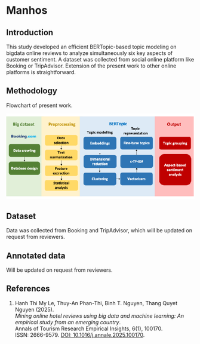 # Manhos

## Introduction 

This study developed an efficient BERTopic-based topic modeling on bigdata online reviews to analyze simultaneously six key aspects of customer sentiment. A dataset was collected from social online platform like Booking or TripAdvisor. Extension of the present work to other online platforms is straightforward. 

## Methodology
Flowchart of present work.

![image](Image/flowchart_methodoly.png)

## Dataset

Data was collected from Booking and TripAdvisor, which will be updated on request from reviewers.

## Annotated data

Will be updated on request from reviewers.

## References

1. Hanh Thi My Le, Thuy-An Phan-Thi, Binh T. Nguyen, Thang Quyet Nguyen (2025).  
   *Mining online hotel reviews using big data and machine learning: An empirical study from an emerging country*.  
   Annals of Tourism Research Empirical Insights, 6(1), 100170.  
   ISSN: 2666-9579.  [DOI: 10.1016/j.annale.2025.100170](https://doi.org/10.1016/j.annale.2025.100170).  


